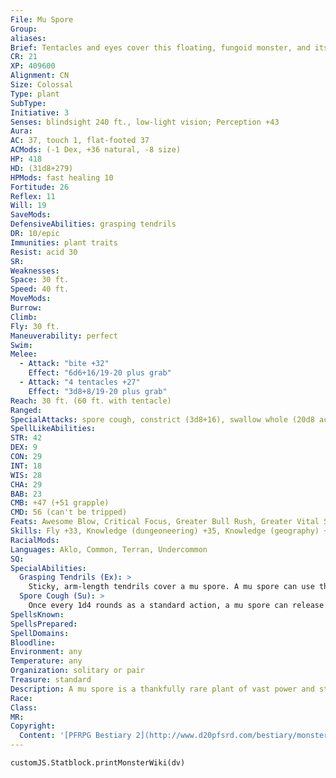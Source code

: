 ```yaml
---
File: Mu Spore
Group: 
aliases: 
Brief: Tentacles and eyes cover this floating, fungoid monster, and its vast mouth opens like a toothy cavern.
CR: 21
XP: 409600
Alignment: CN
Size: Colossal
Type: plant
SubType: 
Initiative: 3
Senses: blindsight 240 ft., low-light vision; Perception +43
Aura: 
AC: 37, touch 1, flat-footed 37
ACMods: (-1 Dex, +36 natural, -8 size)
HP: 418
HD: (31d8+279)
HPMods: fast healing 10
Fortitude: 26
Reflex: 11
Will: 19
SaveMods: 
DefensiveAbilities: grasping tendrils
DR: 10/epic
Immunities: plant traits
Resist: acid 30
SR: 
Weaknesses: 
Space: 30 ft.
Speed: 40 ft.
MoveMods: 
Burrow: 
Climb: 
Fly: 30 ft.
Maneuverability: perfect
Swim: 
Melee: 
  - Attack: "bite +32"
    Effect: "6d6+16/19-20 plus grab"
  - Attack: "4 tentacles +27"
    Effect: "3d8+8/19-20 plus grab"
Reach: 30 ft. (60 ft. with tentacle)
Ranged: 
SpecialAttacks: spore cough, constrict (3d8+16), swallow whole (20d8 acid, AC 28, 41 hp)
SpellLikeAbilities: 
STR: 42
DEX: 9
CON: 29
INT: 18
WIS: 28
CHA: 29
BAB: 23
CMB: +47 (+51 grapple)
CMD: 56 (can't be tripped)
Feats: Awesome Blow, Critical Focus, Greater Bull Rush, Greater Vital Strike, Improved Bull Rush, Improved Critical (bite), Improved Critical (tentacles), Improved Initiative, Improved Lightning Reflexes, Improved Vital Strike, Lightning Reflexes, Power Attack, Staggering Critical, Vital Strike, Weapon Focus (bite), Weapon Focus (tentacles)
Skills: Fly +33, Knowledge (dungeoneering) +35, Knowledge (geography) +35, Knowledge (nature) +35, Perception +43, Sense Motive +40
RacialMods: 
Languages: Aklo, Common, Terran, Undercommon
SQ: 
SpecialAbilities:
  Grasping Tendrils (Ex): >
    Sticky, arm-length tendrils cover a mu spore. A mu spore can use these tendrils to attempt a grab as an immediate action when an adjacent creature hits it with a melee attack. As it is only using the tendrils (instead of conducting the grapple normally), it takes a -20 penalty to its CMB to make and maintain the grapple (+31 CMB with tendrils). The mu spore does not gain the grappled condition while grappling a creature with its tendrils.
  Spore Cough (Su): >
    Once every 1d4 rounds as a standard action, a mu spore can release a cloud of burrowing spores in a 100- foot cone. The burrowing spores deal 20d8 points of damage to all creatures and wooden structures in the area, or half damage to any creatures that make a DC 34 Reflex save. Plants and plant creatures are immune to this damage. The save DC is Constitution-based.
SpellsKnown: 
SpellsPrepared: 
SpellDomains: 
Bloodline: 
Environment: any
Temperature: any
Organization: solitary or pair
Treasure: standard
Description: A mu spore is a thankfully rare plant of vast power and strange intellect. The smallest of mu spores (such as the one presented here) are never less than a hundred feet long from tentacle tip to tentacle tip, and weigh a minimum of 200,000 pounds. Yet despite their vast bulk, mu spores are capable of flying with an uncommon grace, venting jets of foul-smelling spores to guide their flight through the air.  Mu spores dwell in vast caverns, but sometimes drift up to the surface through immense pits or tunnels-they have no fear of sunlight, but prefer nocturnal habits. Mu spores are more than just ravenous eaters of nations-they possess uncommon intellects, and if peaceful contact can be made, their knowledge can be quite valuable. Even more valuable, to many debased alchemists, are the strange secretions and spores they emit, for these rare materials can be brewed into the strangest of drugs and elixirs.
Race: 
Class: 
MR: 
Copyright:
  Content: '[PFRPG Bestiary 2](http://www.d20pfsrd.com/bestiary/monster-listings/plants/mu-spore)'
---
```

```dataviewjs
customJS.Statblock.printMonsterWiki(dv)
```
